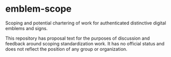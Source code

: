 # emblem-scope
Scoping and potential chartering of work for authenticated distinctive digital emblems and signs.

This repository has proposal text for the purposes of discussion and feedback around scoping standardization work. It has no official status and does not reflect the position of any group or organization.